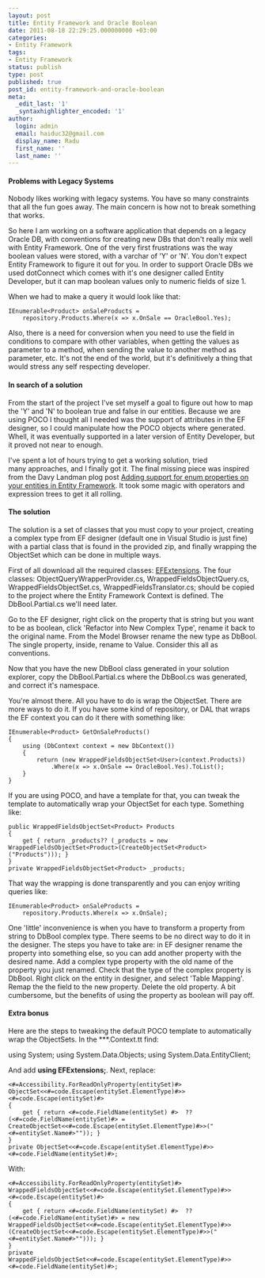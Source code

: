 ```yaml
---
layout: post
title: Entity Framework and Oracle Boolean
date: 2011-08-18 22:29:25.000000000 +03:00
categories:
- Entity Framework
tags:
- Entity Framework
status: publish
type: post
published: true
post_id: entity-framework-and-oracle-boolean
meta:
  _edit_last: '1'
  _syntaxhighlighter_encoded: '1'
author:
  login: admin
  email: haiduc32@gmail.com
  display_name: Radu
  first_name: ''
  last_name: ''
---
```

#### Problems with Legacy Systems
Nobody likes working with legacy systems. You have so many constraints that all the fun goes away. The main concern is how not to break something that works.

So here I am working on a software application that depends on a legacy Oracle DB, with conventions for creating new DBs that don't really mix well with Entity Framework. One of the very first frustrations was the way boolean values were stored, with a varchar of 'Y' or 'N'. You don't expect Entity Framework to figure it out for you. In order to support Oracle DBs we used dotConnect which comes with it's one designer called Entity Developer, but it can map boolean values only to numeric fields of size 1.

When we had to make a query it would look like that:

    IEnumerable<Product> onSaleProducts =
        repository.Products.Where(x => x.OnSale == OracleBool.Yes);

Also, there is a need for conversion when you need to use the field in conditions to compare with other variables, when getting the values as parameter to a method, when sending the value to another method as parameter, etc. It's not the end of the world, but it's definitively a thing that would stress any self respecting developer.

#### In search of a solution
From the start of the project I've set myself a goal to figure out how to map the 'Y' and 'N' to boolean true and false in our entities. Because we are using POCO I thought all I needed was the support of attributes in the EF designer, so I could manipulate how the POCO objects where generated. Whell, it was eventually supported in a later version of Entity Developer, but it proved not near to enough.

I've spent a lot of hours trying to get a working solution, tried many approaches, and I finally got it. The final missing piece was inspired from the Davy Landman plog post <a title="Adding support for enum properties on your entities in Entity Framework" href="http://landman-code.blogspot.com/2010/08/adding-support-for-enum-properties-on.html" target="_blank">Adding support for enum properties on your entities in Entity Framework</a>. It took some magic with operators and expression trees to get it all rolling.

#### The solution
The solution is a set of classes that you must copy to your project, creating a complex type from EF designer (default one in Visual Studio is just fine) with a partial class that is found in the provided zip, and finally wrapping the ObjectSet which can be done in multiple ways.

First of all download all the required classes: <a href="http://www.blog.cyberkinetx.com/wp-content/uploads/2011/08/EFExtensions.zip">EFExtensions</a>. The four classes: ObjectQueryWrapperProvider.cs, WrappedFieldsObjectQuery.cs, WrappedFieldsObjectSet.cs, WrappedFieldsTranslator.cs; should be copied to the project where the Entity Framework Context is defined. The DbBool.Partial.cs we'll need later.

Go to the EF designer, right click on the property that is string but you want to be as boolean, click 'Refactor into New Complex Type', rename it back to the original name. From the Model Browser rename the new type as DbBool. The single property, inside, rename to Value. Consider this all as conventions.

Now that you have the new DbBool class generated in your solution explorer, copy the DbBool.Partial.cs where the DbBool.cs was generated, and correct it's namespace.

You're almost there. All you have to do is wrap the ObjectSet. There are more ways to do it. If you have some kind of repository, or DAL that wraps the EF context you can do it there with something like:


    IEnumerable<Product> GetOnSaleProducts()
    {
        using (DbContext context = new DbContext())
        {
            return (new WrappedFieldsObjectSet<User>(context.Products))
                .Where(x => x.OnSale == OracleBool.Yes).ToList();
        }
    }

If you are using POCO, and have a template for that, you can tweak the template to automatically wrap your ObjectSet for each type. Something like:

    public WrappedFieldsObjectSet<Product> Products
    {
        get { return _products?? (_products = new WrappedFieldsObjectSet<Product>(CreateObjectSet<Product>("Products"))); }
    }
    private WrappedFieldsObjectSet<Product> _products;

That way the wrapping is done transparently and you can enjoy writing queries like:

    IEnumerable<Product> onSaleProducts =
        repository.Products.Where(x => x.OnSale);

One 'little' inconvenience is when you have to transform a property from string to DbBool complex type. There seems to be no direct way to do it in the designer. The steps you have to take are: in EF designer rename the property into something else, so you can add another property with the desired name. Add a complex type property with the old name of the property you just renamed. Check that the type of the complex property is DbBool. Right click on the entity in designer, and select 'Table Mapping'. Remap the the field to the new property. Delete the old property. A bit cumbersome, but the benefits of using the property as boolean will pay off.

#### Extra bonus
Here are the steps to tweaking the default POCO template to automatically wrap the ObjectSets. In the ***.Context.tt find:

  using System;
  using System.Data.Objects;
  using System.Data.EntityClient;

And add **using EFExtensions;**. Next, replace:

    <#=Accessibility.ForReadOnlyProperty(entitySet)#> ObjectSet<<#=code.Escape(entitySet.ElementType)#>> <#=code.Escape(entitySet)#>
    {
        get { return <#=code.FieldName(entitySet) #>  ?? (<#=code.FieldName(entitySet)#> = CreateObjectSet<<#=code.Escape(entitySet.ElementType)#>>("<#=entitySet.Name#>"")); }
    }
    private ObjectSet<<#=code.Escape(entitySet.ElementType)#>> <#=code.FieldName(entitySet)#>;

With:

    <#=Accessibility.ForReadOnlyProperty(entitySet)#> WrappedFieldsObjectSet<<#=code.Escape(entitySet.ElementType)#>> <#=code.Escape(entitySet)#>
    {
        get { return <#=code.FieldName(entitySet) #>  ?? (<#=code.FieldName(entitySet)#> = new WrappedFieldsObjectSet<<#=code.Escape(entitySet.ElementType)#>>(CreateObjectSet<<#=code.Escape(entitySet.ElementType)#>>("<#=entitySet.Name#>""))); }
    }
    private WrappedFieldsObjectSet<<#=code.Escape(entitySet.ElementType)#>> <#=code.FieldName(entitySet)#>;

